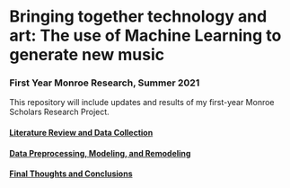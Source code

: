 # Bringing together technology and art: The use of Machine Learning to generate new music
### First Year Monroe Research, Summer 2021
This repository will include updates and results of my first-year Monroe Scholars Research Project. 

#### [Literature Review and Data Collection](litreview.md)

#### [Data Preprocessing, Modeling, and Remodeling](modeling.md)

#### [Final Thoughts and Conclusions](conclusions.md)
